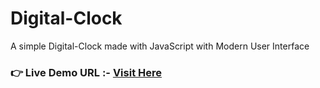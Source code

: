 # Digital-Clock
A simple Digital-Clock made with JavaScript with Modern User Interface
### **👉 Live Demo URL :-** <a href="https://digital-clock-sh.netlify.app">**Visit Here**</a>
